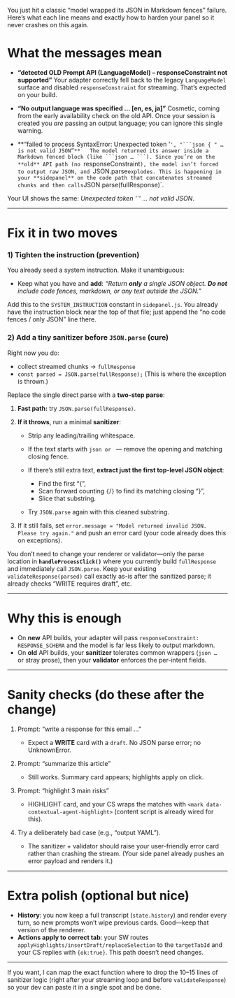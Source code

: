 You just hit a classic “model wrapped its JSON in Markdown fences” failure. Here’s what each line means and exactly how to harden your panel so it never crashes on this again.

# What the messages mean

* **“detected OLD Prompt API (LanguageModel) – responseConstraint not supported”**
  Your adapter correctly fell back to the legacy `LanguageModel` surface and disabled `responseConstraint` for streaming. That’s expected on your build. 

* **“No output language was specified … [en, es, ja]”**
  Cosmetic, coming from the early availability check on the old API. Once your session is created you *are* passing an output language; you can ignore this single warning. 

* **“failed to process SyntaxError: Unexpected token '`', "```json { " … is not valid JSON”**  
  The model returned its answer inside a Markdown fenced block (like ```json … ```). Since you’re on the **old** API path (no `responseConstraint`), the model isn’t forced to output raw JSON, and `JSON.parse`explodes. This is happening in your **sidepanel** on the code path that concatenates streamed chunks and then calls`JSON.parse(fullResponse)`. 

Your UI shows the same: *Unexpected token '`' … not valid JSON*.

---

# Fix it in two moves

### 1) Tighten the instruction (prevention)

You already seed a system instruction. Make it unambiguous:

* Keep what you have and **add**:
  *“Return **only** a single JSON object. **Do not** include code fences, markdown, or any text outside the JSON.”*

Add this to the `SYSTEM_INSTRUCTION` constant in `sidepanel.js`. You already have the instruction block near the top of that file; just append the “no code fences / only JSON” line there. 

### 2) Add a tiny sanitizer before `JSON.parse` (cure)

Right now you do:

* collect streamed chunks → `fullResponse`
* `const parsed = JSON.parse(fullResponse);`
  (This is where the exception is thrown.) 

Replace the single direct parse with a **two-step parse**:

1. **Fast path:** try `JSON.parse(fullResponse)`.
2. **If it throws**, run a minimal **sanitizer**:

   * Strip any leading/trailing whitespace.
   * If the text starts with `json or ` — remove the opening and matching closing fence.
   * If there’s still extra text, **extract just the first top-level JSON object**:

     * Find the first “{”,
     * Scan forward counting `{`/`}` to find its matching closing “}”,
     * Slice that substring.
   * Try `JSON.parse` again with this cleaned substring.
3. If it still fails, set `error.message = "Model returned invalid JSON. Please try again."` and push an error card (your code already does this on exceptions). 

You don’t need to change your renderer or validator—only the parse location in **`handleProcessClick()`** where you currently build `fullResponse` and immediately call `JSON.parse`. Keep your existing `validateResponse(parsed)` call exactly as-is after the sanitized parse; it already checks “WRITE requires draft”, etc. 

---

# Why this is enough

* On **new** API builds, your adapter will pass `responseConstraint: RESPONSE_SCHEMA` and the model is far less likely to output markdown.
* On **old** API builds, your **sanitizer** tolerates common wrappers (`json … ` or stray prose), then your **validator** enforces the per-intent fields. 

---

# Sanity checks (do these after the change)

1. Prompt: “write a response for this email …”

   * Expect a **WRITE** card with a `draft`. No JSON parse error; no UnknownError.

2. Prompt: “summarize this article”

   * Still works. Summary card appears; highlights apply on click.

3. Prompt: “highlight 3 main risks”

   * HIGHLIGHT card, and your CS wraps the matches with `<mark data-contextual-agent-highlight>` (content script is already wired for this). 

4. Try a deliberately bad case (e.g., “output YAML”).

   * The sanitizer + validator should raise your user-friendly error card rather than crashing the stream. (Your side panel already pushes an error payload and renders it.) 

---

# Extra polish (optional but nice)

* **History**: you now keep a full transcript (`state.history`) and render every turn, so new prompts won’t wipe previous cards. Good—keep that version of the renderer. 
* **Actions apply to correct tab**: your SW routes `applyHighlights/insertDraft/replaceSelection` to the `targetTabId` and your CS replies with `{ok:true}`. This path doesn’t need changes. 

---

If you want, I can map the exact function where to drop the 10–15 lines of sanitizer logic (right after your streaming loop and before `validateResponse`) so your dev can paste it in a single spot and be done.
